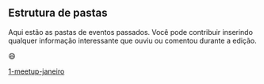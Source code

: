 ## Estrutura de pastas

Aqui estão as pastas de eventos passados. Você pode contribuir inserindo qualquer informação interessante que ouviu ou comentou durante a edição.

:smile:

[1-meetup-janeiro](1-meetup-vim-sp/1-meetup-janeiro.md)
